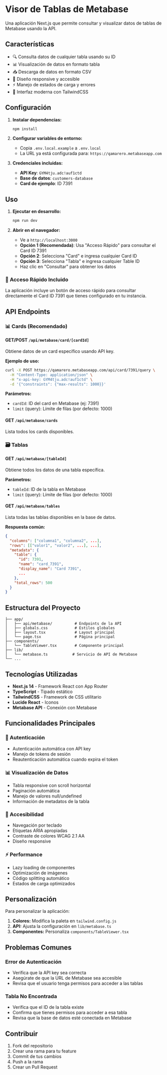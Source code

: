 # Visor de Tablas de Metabase

Una aplicación Next.js que permite consultar y visualizar datos de tablas de Metabase usando la API.

## Características

- 🔍 Consulta datos de cualquier tabla usando su ID
- 📊 Visualización de datos en formato tabla
- 📥 Descarga de datos en formato CSV
- 📱 Diseño responsive y accesible
- ⚡ Manejo de estados de carga y errores
- 🎨 Interfaz moderna con TailwindCSS

## Configuración

1. **Instalar dependencias:**
   ```bash
   npm install
   ```

2. **Configurar variables de entorno:**
   - Copia `.env.local.example` a `.env.local`
   - La URL ya está configurada para: `https://qamarero.metabaseapp.com`

3. **Credenciales incluidas:**
   - **API Key**: `GYM4tju.adc!auf1ctd`
   - **Base de datos**: `customers-database`
   - **Card de ejemplo**: ID 7391

## Uso

1. **Ejecutar en desarrollo:**
   ```bash
   npm run dev
   ```

2. **Abrir en el navegador:**
   - Ve a `http://localhost:3000`
   - **Opción 1 (Recomendada)**: Usa "Acceso Rápido" para consultar el Card ID 7391
   - **Opción 2**: Selecciona "Card" e ingresa cualquier Card ID
   - **Opción 3**: Selecciona "Tabla" e ingresa cualquier Table ID
   - Haz clic en "Consultar" para obtener los datos

### 🚀 **Acceso Rápido Incluido**
La aplicación incluye un botón de acceso rápido para consultar directamente el Card ID 7391 que tienes configurado en tu instancia.

## API Endpoints

### 📊 Cards (Recomendado)

#### GET/POST `/api/metabase/card/[cardId]`
Obtiene datos de un card específico usando API key.

**Ejemplo de uso:**
```bash
curl -X POST https://qamarero.metabaseapp.com/api/card/7391/query \
  -H "Content-Type: application/json" \
  -H "x-api-key: GYM4tju.adc!auf1ctd" \
  -d '{"constraints": {"max-results": 1000}}'
```

**Parámetros:**
- `cardId`: ID del card en Metabase (ej: 7391)
- `limit` (query): Límite de filas (por defecto: 1000)

#### GET `/api/metabase/cards`
Lista todos los cards disponibles.

### 🗃️ Tablas

#### GET `/api/metabase/[tableId]`
Obtiene todos los datos de una tabla específica.

**Parámetros:**
- `tableId`: ID de la tabla en Metabase
- `limit` (query): Límite de filas (por defecto: 1000)

#### GET `/api/metabase/tables`
Lista todas las tablas disponibles en la base de datos.

**Respuesta común:**
```json
{
  "columns": ["columna1", "columna2", ...],
  "rows": [["valor1", "valor2", ...], ...],
  "metadata": {
    "table": {
      "id": 7391,
      "name": "card_7391",
      "display_name": "Card 7391",
      ...
    },
    "total_rows": 500
  }
}
```

## Estructura del Proyecto

```
├── app/
│   ├── api/metabase/          # Endpoints de la API
│   ├── globals.css            # Estilos globales
│   ├── layout.tsx             # Layout principal
│   └── page.tsx               # Página principal
├── components/
│   └── TableViewer.tsx        # Componente principal
├── lib/
│   └── metabase.ts           # Servicio de API de Metabase
└── ...
```

## Tecnologías Utilizadas

- **Next.js 14** - Framework React con App Router
- **TypeScript** - Tipado estático
- **TailwindCSS** - Framework de CSS utilitario
- **Lucide React** - Iconos
- **Metabase API** - Conexión con Metabase

## Funcionalidades Principales

### 🔐 Autenticación
- Autenticación automática con API key
- Manejo de tokens de sesión
- Reautenticación automática cuando expira el token

### 📊 Visualización de Datos
- Tabla responsive con scroll horizontal
- Paginación automática
- Manejo de valores null/undefined
- Información de metadatos de la tabla

### 📱 Accesibilidad
- Navegación por teclado
- Etiquetas ARIA apropiadas
- Contraste de colores WCAG 2.1 AA
- Diseño responsive

### ⚡ Performance
- Lazy loading de componentes
- Optimización de imágenes
- Código splitting automático
- Estados de carga optimizados

## Personalización

Para personalizar la aplicación:

1. **Colores:** Modifica la paleta en `tailwind.config.js`
2. **API:** Ajusta la configuración en `lib/metabase.ts`
3. **Componentes:** Personaliza `components/TableViewer.tsx`

## Problemas Comunes

### Error de Autenticación
- Verifica que la API key sea correcta
- Asegúrate de que la URL de Metabase sea accesible
- Revisa que el usuario tenga permisos para acceder a las tablas

### Tabla No Encontrada
- Verifica que el ID de la tabla existe
- Confirma que tienes permisos para acceder a esa tabla
- Revisa que la base de datos esté conectada en Metabase

## Contribuir

1. Fork del repositorio
2. Crear una rama para tu feature
3. Commit de tus cambios
4. Push a la rama
5. Crear un Pull Request

